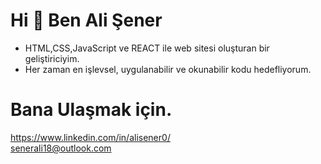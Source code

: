 # Hi 👋 Ben Ali Şener
- HTML,CSS,JavaScript ve REACT ile web sitesi oluşturan bir geliştiriciyim.
- Her zaman en işlevsel, uygulanabilir ve okunabilir kodu hedefliyorum.


# Bana Ulaşmak için.
https://www.linkedin.com/in/alisener0/ <br>
senerali18@outlook.com
<!---
alisener0/alisener0 is a ✨ special ✨ repository because its `README.md` (this file) appears on your GitHub profile.
You can click the Preview link to take a look at your changes.
--->
